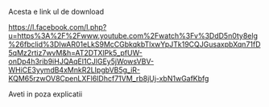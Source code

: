 Acesta e link ul de download

https://l.facebook.com/l.php?u=https%3A%2F%2Fwww.youtube.com%2Fwatch%3Fv%3DdD5n0ty8elg%26fbclid%3DIwAR01eLkS9McCGbkqkbTlxwYpJTk19CQJGusaxpbXqn71fD5qMz2rtiz7wvM&h=AT2DTXlPk5_pfUW-onDp4h3rib9iHJQAqEl1CJlGEy5jWowsVBV-WHiCE3yymdB4xMnkR2LIpgbVB5g_iR-KQM65rzwOV8CpenLXFl6IDhcf71VM_rb8jUj-xbN1wGafKbfg


Aveti in poza explicatii 
